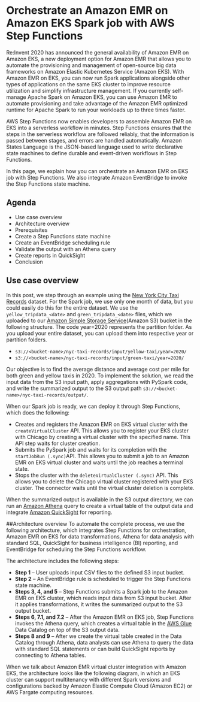 # Orchestrate an Amazon EMR on Amazon EKS Spark job with AWS Step Functions

Re:Invent 2020 has announced the general availability of Amazon EMR on Amazon EKS, a new deployment option for Amazon EMR that allows you to automate the provisioning and management of open-source big data frameworks on Amazon Elastic Kubernetes Service (Amazon EKS). With Amazon EMR on EKS, you can now run Spark applications alongside other types of applications on the same EKS cluster to improve resource utilization and simplify infrastructure management. If you currently self-manage Apache Spark on Amazon EKS, you can use Amazon EMR to automate provisioning and take advantage of the Amazon EMR optimized runtime for Apache Spark to run your workloads up to three times faster.

AWS Step Functions now enables developers to assemble Amazon EMR on EKS into a serverless workflow in minutes. Step Functions ensures that the steps in the serverless workflow are followed reliably, that the information is passed between stages, and errors are handled automatically. Amazon States Language is the JSON-based language used to write declarative state machines to define durable and event-driven workflows in Step Functions.

In this page, we explain how you can orchestrate an Amazon EMR on EKS job with Step Functions. We also integrate Amazon EventBridge to invoke the Step Functions state machine.

## Agenda

- Use case overview
- Architecture overview
- Prerequisites
- Create a Step Functions state machine
- Create an EventBridge scheduling rule
- Validate the output with an Athena query
- Create reports in QuickSight
- Conclusion

## Use case overview

In this post, we step through an example using the [New York City Taxi Records](https://www1.nyc.gov/site/tlc/about/tlc-trip-record-data.page) dataset. For the Spark job, we use only one month of data, but you could easily do this for the entire dataset.
We use the ```yellow_tripdata_<date>``` and ```green_tripdata_<date>``` files, which we uploaded to our [Amazon Simple Storage Service](https://aws.amazon.com/s3/)(Amazon S3) bucket in the following structure. The code year=2020 represents the partition folder. As you upload your entire dataset, you can upload them into respective year or partition folders.
- ```s3://<bucket-name>/nyc-taxi-records/input/yellow-taxi/year=2020/```
- ```s3://<bucket-name>/nyc-taxi-records/input/green-taxi/year=2020/```

Our objective is to find the average distance and average cost per mile for both green and yellow taxis in 2020.
To implement the solution, we read the input data from the S3 input path, apply aggregations with PySpark code, and write the summarized output to the S3 output path ```s3://<bucket-name>/nyc-taxi-records/output/```.

When our Spark job is ready, we can deploy it through Step Functions, which does the following:
- Creates and registers the Amazon EMR on EKS virtual cluster with the ```createVirtualCluster``` API. This allows you to register your EKS cluster with Chicago by creating a virtual cluster with the specified name. This API step waits for cluster creation.
- Submits the PySpark job and waits for its completion with the ```startJobRun (.sync)```API. This allows you to submit a job to an Amazon EMR on EKS virtual cluster and waits until the job reaches a terminal state.
- Stops the cluster with the ```deleteVirtualCluster (.sync)``` API. This allows you to delete the Chicago virtual cluster registered with your EKS cluster. The connector waits until the virtual cluster deletion is complete.

When the summarized output is available in the S3 output directory, we can run an [Amazon Athena](https://aws.amazon.com/athena/?whats-new-cards.sort-by=item.additionalFields.postDateTime&whats-new-cards.sort-order=desc) query to create a virtual table of the output data and integrate [Amazon QuickSight](https://aws.amazon.com/quicksight/) for reporting.

##Architecture overview
To automate the complete process, we use the following architecture, which integrates Step Functions for orchestration, Amazon EMR on EKS for data transformations, Athena for data analysis with standard SQL, QuickSight for business intelligence (BI) reporting, and EventBridge for scheduling the Step Functions workflow.


The architecture includes the following steps:
- **Step 1** – User uploads input CSV files to the defined S3 input bucket.
- **Step 2** – An EventBridge rule is scheduled to trigger the Step Functions state machine.
- **Steps 3, 4, and 5** – Step Functions submits a Spark job to the Amazon EMR on EKS cluster, which reads input data from S3 input bucket. After it applies transformations, it     writes the summarized output to the S3 output bucket.
- **Steps 6, 7.1, and 7.2** – After the Amazon EMR on EKS job, Step Functions invokes the Athena query, which creates a virtual table in the [AWS Glue](https://aws.amazon.com/glue/?whats-new-cards.sort-by=item.additionalFields.postDateTime&whats-new-cards.sort-order=desc) Data Catalog on top of the S3 output data.
- **Steps 8 and 9** – After we create the virtual table created in the Data Catalog through Athena, data analysts can use Athena to query the data with standard SQL statements or can build QuickSight reports by connecting to Athena tables.

When we talk about Amazon EMR virtual cluster integration with Amazon EKS, the architecture looks like the following diagram, in which an EKS cluster can support multitenancy with different Spark versions and configurations backed by Amazon Elastic Compute Cloud (Amazon EC2) or AWS Fargate computing resources.


